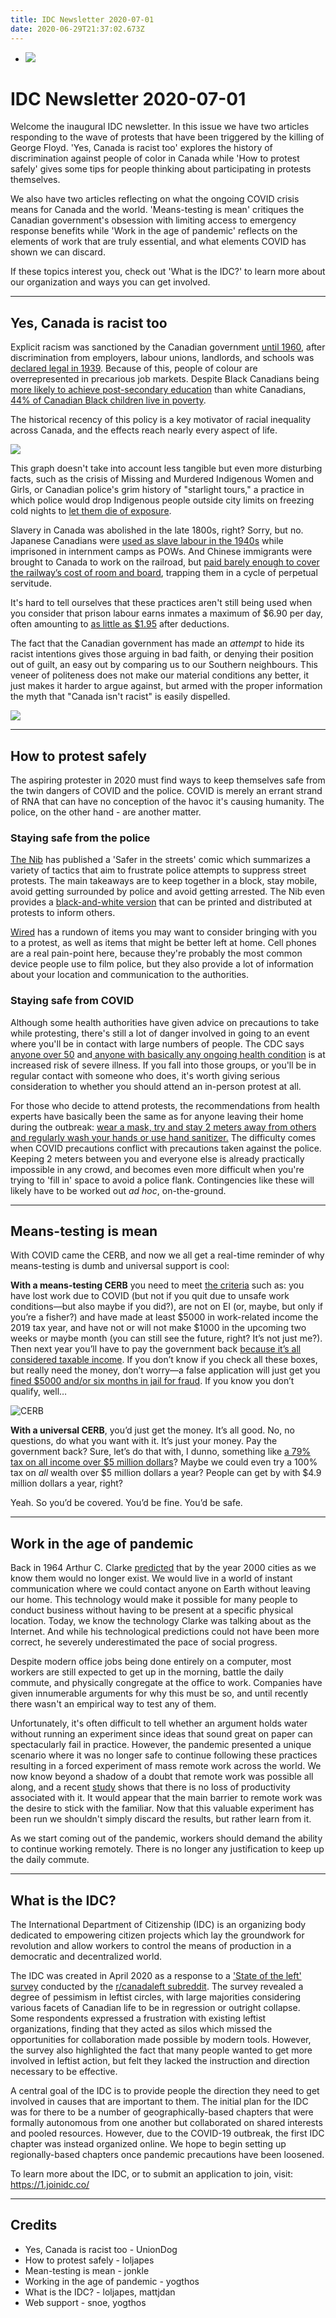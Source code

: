 ```yaml
---
title: IDC Newsletter 2020-07-01
date: 2020-06-29T21:37:02.673Z
---
```

* ![](/images/uploads/idc-logo.png)

# IDC Newsletter 2020-07-01

Welcome the inaugural IDC newsletter. In this issue we have two articles responding to the wave of protests that have been triggered by the killing of George Floyd. 'Yes, Canada is racist too' explores the history of discrimination against people of color in Canada while 'How to protest safely' gives some tips for people thinking about participating in protests themselves. 

We also have two articles reflecting on what the ongoing COVID crisis means for Canada and the world. 'Means-testing is mean' critiques the Canadian government's obsession with limiting access to emergency response benefits while 'Work in the age of pandemic' reflects on the elements of work that are truly essential, and what elements COVID has shown we can discard. 

If these topics interest you, check out 'What is the IDC?' to learn more about our organization and ways you can get involved.

- - -

## Yes, Canada is racist too

Explicit racism was sanctioned by the Canadian government [until 1960](https://laws-lois.justice.gc.ca/eng/acts/c-12.3/page-1.html), after discrimination from employers, labour unions, landlords, and schools was [declared legal in 1939](https://www.crrf-fcrr.ca/images/stories/pdf/ePubFaShLegRac.pdf). Because of this, people of colour are overrepresented in precarious job markets. Despite Black Canadians being [more likely to achieve post-secondary education](https://www150.statcan.gc.ca/n1/pub/89-657-x/89-657-x2020002-eng.htm) than white Canadians, [44% of Canadian Black children live in poverty](https://minorityrights.org/minorities/african-and-caribbean-canadians/).

The historical recency of this policy is a key motivator of racial inequality across Canada, and the effects reach nearly every aspect of life.

![](/images/uploads/things-are-bad.png)

This graph doesn't take into account less tangible but even more disturbing facts, such as the crisis of Missing and Murdered Indigenous Women and Girls, or Canadian police's grim history of "starlight tours," a practice in which police would drop Indigenous people outside city limits on freezing cold nights to [let them die of exposure](https://www.hrw.org/sites/default/files/supporting_resources/canada_saskatchewan_submission_june_2017.pdf).

Slavery in Canada was abolished in the late 1800s, right? Sorry, but no. Japanese Canadians were [used as slave labour in the 1940s](https://humanrights.ca/story/japanese-canadian-internment-and-the-struggle-for-redress#:~:text=Approximately%2012%2C000%20people%20were%20forced,of%20war%20camps%20in%20Ontario.) while imprisoned in internment camps as POWs. And Chinese immigrants were brought to Canada to work on the railroad, but [paid barely enough to cover the railway’s cost of room and board](https://www2.gov.bc.ca/gov/content/governments/multiculturalism-anti-racism/chinese-legacy-bc/history/building-the-railway), trapping them in a cycle of perpetual servitude.

It's hard to tell ourselves that these practices aren't still being used when you consider that prison labour earns inmates a maximum of $6.90 per day, often amounting to [as little as $1.95](https://business.financialpost.com/news/court-challenge-to-inmate-pay-places-prison-labour-program-in-the-crosshairs) after deductions.

The fact that the Canadian government has made an *attempt* to hide its racist intentions gives those arguing in bad faith, or denying their position out of guilt, an easy out by comparing us to our Southern neighbours. This veneer of politeness does not make our material conditions any better, it just makes it harder to argue against, but armed with the proper information the myth that "Canada isn't racist" is easily dispelled.

![](/images/uploads/uprising-by-lotus.png)

- - -

## How to protest safely

The aspiring protester in 2020 must find ways to keep themselves safe from the twin dangers of COVID and the police. COVID is merely an errant strand of RNA that can have no conception of the havoc it's causing humanity. The police, on the other hand - are another matter. 

### Staying safe from the police

[The Nib](https://thenib.com/safer-in-the-streets/) has published a 'Safer in the streets' comic which summarizes a variety of tactics that aim to frustrate police attempts to suppress street protests. The main takeaways are to keep together in a block, stay mobile, avoid getting surrounded by police and avoid getting arrested. The Nib even provides a [black-and-white version](https://thenib.com/wp-content/uploads/2020/06/SAFER_IN_THE_STREETS_bw.pdf) that can be printed and distributed at protests to inform others. 

[Wired](https://www.wired.com/story/how-to-protest-safely-gear-tips/) has a rundown of items you may want to consider bringing with you to a protest, as well as items that might be better left at home. Cell phones are a real pain-point here, because they're probably the most common device people use to film police, but they also provide a lot of information about your location and communication to the authorities. 

### Staying safe from COVID

Although some health authorities have given advice on precautions to take while protesting, there's still a lot of danger involved in going to an event where you'll be in contact with large numbers of people. The CDC says [anyone over 50](https://www.cdc.gov/coronavirus/2019-ncov/need-extra-precautions/older-adults.html) and[ anyone with basically any ongoing health condition](https://www.cdc.gov/coronavirus/2019-ncov/need-extra-precautions/people-with-medical-conditions.html?CDC_AA_refVal=https%3A%2F%2Fwww.cdc.gov%2Fcoronavirus%2F2019-ncov%2Fneed-extra-precautions%2Fgroups-at-higher-risk.html) is at increased risk of severe illness. If you fall into those groups, or you'll be in regular contact with someone who does, it's worth giving serious consideration to whether you should attend an in-person protest at all. 

For those who decide to attend protests, the recommendations from health experts have basically been the same as for anyone leaving their home during the outbreak: [wear a mask, try and stay 2 meters away from others and regularly wash your hands or use hand sanitizer.](https://www.huffingtonpost.ca/entry/protest-coronavirus-safety-health-advice_ca_5ed6b6d5c5b6aeffb9d28b0a) The difficulty comes when COVID precautions conflict with precautions taken against the police. Keeping 2 meters between you and everyone else is already practically impossible in any crowd, and becomes even more difficult when you're trying to 'fill in' space to avoid a police flank. Contingencies like these will likely have to be worked out *ad hoc*, on-the-ground. 

- - -

## Means-testing is mean

With COVID came the CERB, and now we all get a real-time reminder of why means-testing is dumb and universal support is cool:

**With a means-testing CERB** you need to meet [the criteria](https://www.canada.ca/en/revenue-agency/services/benefits/apply-for-cerb-with-cra/who-apply.html) such as: you have lost work due to COVID (but not if you quit due to unsafe work conditions—but also maybe if you did?), are not on EI (or, maybe, but only if you’re a fisher?) and have made at least $5000 in work-related income the 2019 tax year, and have not or will not make $1000 in the upcoming two weeks or maybe month (you can still see the future, right? It’s not just me?). Then next year you’ll have to pay the government back [because it’s all considered taxable income](https://globalnews.ca/news/6831951/cerb-taxable/). If you don’t know if you check all these boxes, but really need the money, don’t worry—a false application will just get you [fined $5000 and/or six months in jail for fraud](https://globalnews.ca/news/7043757/fake-cerb-claim-penalties/). If you know you don’t qualify, well…

![CERB](/images/uploads/cerb-image.jpg)

**With a universal CERB**, you’d just get the money. It’s all good. No, no questions, do what you want with it. It’s just your money. Pay the government back? Sure, let’s do that with, I dunno, something like [a 79% tax on all income over $5 million dollars](https://en.wikipedia.org/wiki/New_Deal#Tax_policy)? Maybe we could even try a 100% tax on *all* wealth over $5 million dollars a year? People can get by with $4.9 million dollars a year, right? 

Yeah. So you’d be covered. You’d be fine. You’d be safe.

- - -

## Work in the age of pandemic

Back in 1964 Arthur C. Clarke [predicted](https://www.youtube.com/watch?v=KT_8-pjuctM&t=294) that by the year 2000 cities as we know them would no longer exist. We would live in a world of instant communication where we could contact anyone on Earth without leaving our home. This technology would make it possible for many people to conduct business without having to be present at a specific physical location. Today, we know the technology Clarke was talking about as the Internet. And while his technological predictions could not have been more correct, he severely underestimated the pace of social progress.

Despite modern office jobs being done entirely on a computer, most workers are still expected to get up in the morning, battle the daily commute, and physically congregate at the office to work. Companies have given innumerable arguments for why this must be so, and until recently there wasn't an empirical way to test any of them.

Unfortunately, it's often difficult to tell whether an argument holds water without running an experiment since ideas that sound great on paper can spectacularly fail in practice. However, the pandemic presented a unique scenario where it was no longer safe to continue following these practices resulting in a forced experiment of mass remote work across the world. We now know beyond a shadow of a doubt that remote work was possible all along, and a recent [study](https://www.docdroid.net/vhPmnxg/valoir-report-the-real-productivity-impact-of-remote-work-pdf) shows that there is no loss of productivity associated with it. It would appear that the main barrier to remote work was the desire to stick with the familiar. Now that this valuable experiment has been run we shouldn't simply discard the results, but rather learn from it.

As we start coming out of the pandemic, workers should demand the ability to continue working remotely. There is no longer any justification to keep up the daily commute.

- - -

## What is the IDC?

The International Department of Citizenship (IDC) is an organizing body dedicated to empowering citizen projects which lay the groundwork for revolution and allow workers to control the means of production in a democratic and decentralized world. 

The IDC was created in April 2020 as a response to a ['State of the left' survey](https://www.dropbox.com/s/6kr5i40owwbhqxu/StateoftheLeft2019.pdf?dl=0) conducted by the [r/canadaleft subreddit](https://www.reddit.com/r/canadaleft/). The survey revealed a degree of pessimism in leftist circles, with large majorities considering various facets of Canadian life to be in regression or outright collapse. Some respondents expressed a frustration with existing leftist organizations, finding that they acted as silos which missed the opportunities for collaboration made possible by modern tools. However, the survey also highlighted the fact that many people wanted to get more involved in leftist action, but felt they lacked the instruction and direction necessary to be effective. 

A central goal of the IDC is to provide people the direction they need to get involved in causes that are important to them. The initial plan for the IDC was for there to be a number of geographically-based chapters that were formally autonomous from one another but collaborated on shared interests and pooled resources. However, due to the COVID-19 outbreak, the first IDC chapter was instead organized online. We hope to begin setting up regionally-based chapters once pandemic precautions have been loosened. 

To learn more about the IDC, or to submit an application to join, visit: https://1.joinidc.co/

- - -

## Credits

* Yes, Canada is racist too - UnionDog
* How to protest safely - loljapes
* Mean-testing is mean - jonkle
* Working in the age of pandemic - yogthos
* What is the IDC? - loljapes, mattjdan
* Web support - snoe, yogthos